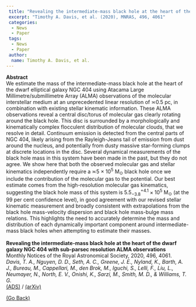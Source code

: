 ```yaml
---
 title: "Revealing the intermediate-mass black hole at the heart of the dwarf galaxy NGC 404 with sub-parsec resolution ALMA observations"
 excerpt: "Timothy A. Davis, et al. (2020), MNRAS, 496, 4061"
 categories:
  - News
  - Paper
 tags:
  - News
  - Paper
 author:
  name: Timothy A. Davis, et al.
---
```


<b>Abstract</b><br>
We estimate the mass of the intermediate-mass black hole at the heart of the dwarf elliptical galaxy NGC 404 using Atacama Large Millimetre/submillimetre Array (ALMA) observations of the molecular interstellar medium at an unprecedented linear resolution of ≍0.5 pc, in combination with existing stellar kinematic information. These ALMA observations reveal a central disc/torus of molecular gas clearly rotating around the black hole. This disc is surrounded by a morphologically and kinematically complex flocculent distribution of molecular clouds, that we resolve in detail. Continuum emission is detected from the central parts of NGC 404, likely arising from the Rayleigh-Jeans tail of emission from dust around the nucleus, and potentially from dusty massive star-forming clumps at discrete locations in the disc. Several dynamical measurements of the black hole mass in this system have been made in the past, but they do not agree. We show here that both the observed molecular gas and stellar kinematics independently require a ≍5 × 10<SUP>5</SUP> M<SUB>⊙</SUB> black hole once we include the contribution of the molecular gas to the potential. Our best estimate comes from the high-resolution molecular gas kinematics, suggesting the black hole mass of this system is 5.5$^{+4.1}_{-3.8}\times 10^5$ M<SUB>⊙</SUB> (at the 99 per cent confidence level), in good agreement with our revised stellar kinematic measurement and broadly consistent with extrapolations from the black hole mass-velocity dispersion and black hole mass-bulge mass relations. This highlights the need to accurately determine the mass and distribution of each dynamically important component around intermediate-mass black holes when attempting to estimate their masses.<br>
<br>
<b>Revealing the intermediate-mass black hole at the heart of the dwarf galaxy NGC 404 with sub-parsec resolution ALMA observations</b><br>
Monthly Notices of the Royal Astronomical Society, 2020, 496, 4061.<br>
<i>Davis, T. A., Nguyen, D. D., Seth, A. C., Greene, J. E., Nyland, K., Barth, A. J., Bureau, M., Cappellari, M., den Brok, M., Iguchi, S., Lelli, F., Liu, L., Neumayer, N., North, E. V., Onishi, K., Sarzi, M., Smith, M. D., & Williams, T. G.</i><br>
<a href="https://ui.adsabs.harvard.edu/abs/2020MNRAS.496.4061D">(ADS)</a> / <a href="https://arxiv.org/abs/2007.05536">(arXiv)</a>

<a href="#" onclick="history.go(-1)">(Go Back)</a>

